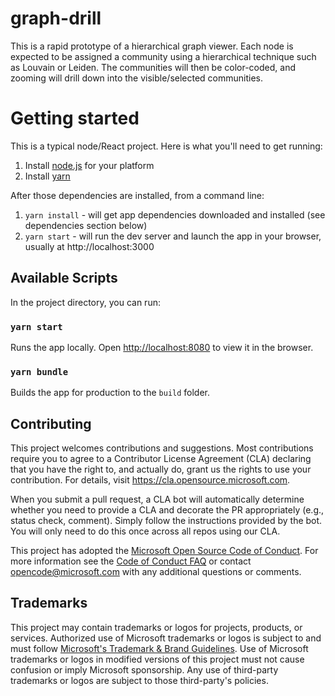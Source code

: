 # graph-drill

This is a rapid prototype of a hierarchical graph viewer. Each node is expected to be assigned a community
using a hierarchical technique such as Louvain or Leiden. The communities will then be color-coded, and zooming
will drill down into the visible/selected communities.

# Getting started

This is a typical node/React project. Here is what you'll need to get running:

1. Install [node.js](https://nodejs.org/en/download/) for your platform
2. Install [yarn](https://classic.yarnpkg.com/en/docs/install)

After those dependencies are installed, from a command line:

1. `yarn install` - will get app dependencies downloaded and installed (see dependencies section below)
2. `yarn start` - will run the dev server and launch the app in your browser, usually at http://localhost:3000

## Available Scripts

In the project directory, you can run:

### `yarn start`

Runs the app locally. Open [http://localhost:8080](http://localhost:8080) to view it in the browser.

### `yarn bundle`

Builds the app for production to the `build` folder.

## Contributing

This project welcomes contributions and suggestions. Most contributions require you to agree to a
Contributor License Agreement (CLA) declaring that you have the right to, and actually do, grant us
the rights to use your contribution. For details, visit https://cla.opensource.microsoft.com.

When you submit a pull request, a CLA bot will automatically determine whether you need to provide
a CLA and decorate the PR appropriately (e.g., status check, comment). Simply follow the instructions
provided by the bot. You will only need to do this once across all repos using our CLA.

This project has adopted the [Microsoft Open Source Code of Conduct](https://opensource.microsoft.com/codeofconduct/).
For more information see the [Code of Conduct FAQ](https://opensource.microsoft.com/codeofconduct/faq/) or
contact [opencode@microsoft.com](mailto:opencode@microsoft.com) with any additional questions or comments.

## Trademarks

This project may contain trademarks or logos for projects, products, or services. Authorized use of Microsoft
trademarks or logos is subject to and must follow
[Microsoft's Trademark & Brand Guidelines](https://www.microsoft.com/en-us/legal/intellectualproperty/trademarks/usage/general).
Use of Microsoft trademarks or logos in modified versions of this project must not cause confusion or imply Microsoft sponsorship.
Any use of third-party trademarks or logos are subject to those third-party's policies.
